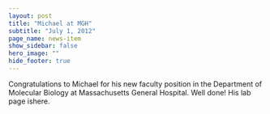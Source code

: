 ```yaml
---
layout: post
title: "Michael at MGH"
subtitle: "July 1, 2012"
page_name: news-item
show_sidebar: false
hero_image: ""
hide_footer: true
---
```


Congratulations to Michael for his new faculty position in the Department of Molecular Biology at Massachusetts General Hospital. Well done! His lab page ishere.

